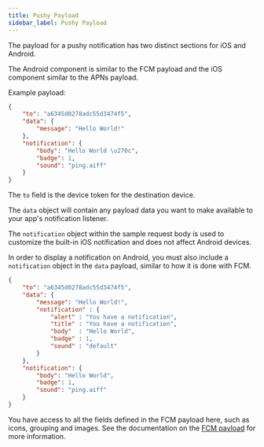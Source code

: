 ```yaml
---
title: Pushy Payload
sidebar_label: Pushy Payload
---
```


The payload for a pushy notification has two distinct sections for iOS and Android.

The Android component is similar to the FCM payload and the iOS component similar to the APNs payload.

Example payload:

```json
{
    "to": "a6345d0278adc55d3474f5",
    "data": {
        "message": "Hello World!"
    },
    "notification": {
        "body": "Hello World \u270c",
        "badge": 1,
        "sound": "ping.aiff"
    }
}
```

The `to` field is the device token for the destination device.

The `data` object will contain any payload data you want to make available to your app's notification listener.

The `notification` object within the sample request body is used to customize the built-in iOS notification and does not affect Android devices.



In order to display a notification on Android, you must also include a `notification` object in the `data` payload, similar to how it is done with FCM.


```json
{
    "to": "a6345d0278adc55d3474f5",
    "data": {
        "message": "Hello World!",
        "notification" : {
			"alert" : "You have a notification",
			"title" : "You have a notification",
			"body"  : "Hello World",
			"badge" : 1,
			"sound" : "default"
		}
    },
    "notification": {
        "body": "Hello World",
        "badge": 1,
        "sound": "ping.aiff"
    }
}
```


You have access to all the fields defined in the FCM payload here, such as icons, grouping and images. See the documentation on the [FCM payload](fcm-gcm-payload) for more information.




        
